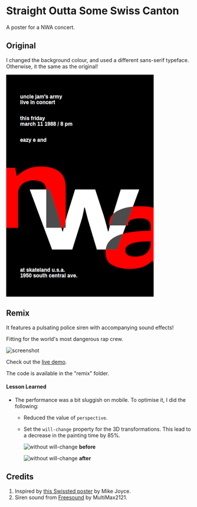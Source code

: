 # Straight Outta Some Swiss Canton

A poster for a NWA concert.

## Original

I changed the background colour, and used a different sans-serif typeface. Otherwise, it the same as the original!

![original screenshot](img/screenshot-original.png)

## Remix

It features a pulsating police siren with accompanying sound effects!

Fitting for the world's most dangerous rap crew.

![screenshot](img/screenshot.gif)

Check out the [live demo](https://codepen.io/robjoeol/full/YzWoMGE).

The code is available in the "remix" folder.

#### Lesson Learned

- The performance was a bit sluggish on mobile. To optimise it, I did the following:

  - Reduced the value of `perspective`.
  - Set the `will-change` property for the 3D transformations.  This lead to a decrease in the painting time by 85%.

    ![without will-change](img/performance-will-change-before.png)
    **before**

    ![without will-change](img/performance-will-change-after.png)
    **after**

## Credits

1. Inspired by [this Swissted poster](https://www.swissted.com/products/n-w-a-at-skateland-u-s-a-1988) by Mike Joyce.
1. Siren sound from [Freesound](https://freesound.org/people/MultiMax2121/sounds/156869/) by MultiMax2121.

